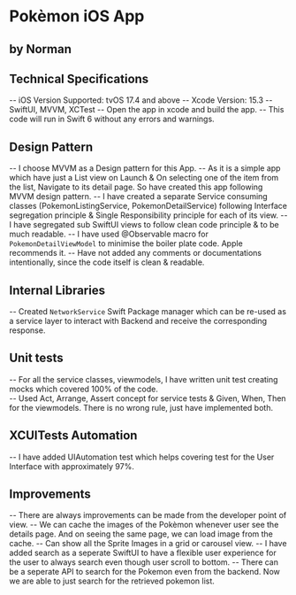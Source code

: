 # Pokèmon iOS App
## by Norman

## Technical Specifications
-- iOS Version Supported: tvOS 17.4 and above
-- Xcode Version: 15.3
-- SwiftUI, MVVM, XCTest 
-- Open the app in xcode and build the app.
-- This code will run in Swift 6 without any errors and warnings.

## Design Pattern
-- I choose MVVM as a Design pattern for this App. 
-- As it is a simple app which have just a List view on Launch & On selecting one of the item from the list, Navigate to its detail page. So have created this app following MVVM design pattern.
-- I have created a separate Service consuming classes (PokemonListingService, PokemonDetailService) following Interface segregation principle & Single Responsibility principle for each of its view.
-- I have segregated sub SwiftUI views to follow clean code principle & to be much readable.
-- I have used @Observable macro for `PokemonDetailViewModel` to minimise the boiler plate code. Apple recommends it.
-- Have not added any comments or documentations intentionally, since the code itself is clean & readable.

## Internal Libraries
-- Created `NetworkService` Swift Package manager which can be re-used as a service layer to interact with Backend and receive the corresponding response.

## Unit tests
-- For all the service classes, viewmodels, I have written unit test creating mocks which covered 100% of the code.  
-- Used Act, Arrange, Assert concept for service tests & Given, When, Then for the viewmodels. There is no wrong rule, just have implemented both.

## XCUITests Automation
-- I have added UIAutomation test which helps covering test for the User Interface with approximately 97%.

## Improvements
-- There are always improvements can be made from the developer point of view.
-- We can cache the images of the Pokèmon whenever user see the details page. And on seeing the same page, we can load image from the cache.
-- Can show all the Sprite Images in a grid or carousel view.
-- I have added search as a seperate SwiftUI to have a flexible user experience for the user to always search even though user scroll to bottom.
-- There can be a seperate API to search for the Pokemon even from the backend. Now we are able to just search for the retrieved pokemon list.
